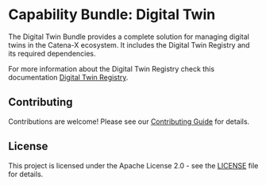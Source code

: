 # Capability Bundle: Digital Twin

The Digital Twin Bundle provides a complete solution for managing digital twins in the Catena-X ecosystem. It includes the Digital Twin Registry and its required dependencies.

For more information about the Digital Twin Registry check this documentation [Digital Twin Registry](https://github.com/eclipse-tractusx/sldt-digital-twin-registry/blob/main/charts/registry/README.md).

## Contributing

Contributions are welcome! Please see our [Contributing Guide](CONTRIBUTING.md) for details.

## License

This project is licensed under the Apache License 2.0 - see the [LICENSE](LICENSE) file for details. 